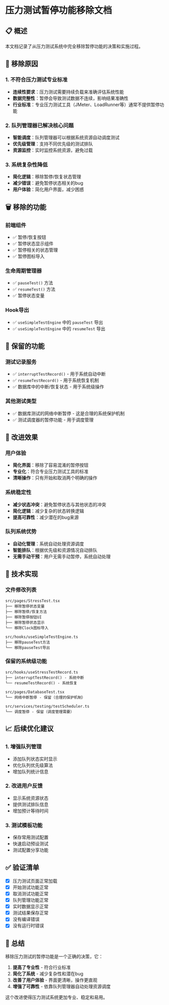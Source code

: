 # 压力测试暂停功能移除文档

## 📋 概述

本文档记录了从压力测试系统中完全移除暂停功能的决策和实施过程。

## 🤔 移除原因

### 1. 不符合压力测试专业标准
- **连续性要求**：压力测试需要持续负载来准确评估系统性能
- **数据完整性**：暂停会导致测试数据不连续，影响结果准确性
- **行业标准**：专业压力测试工具（JMeter、LoadRunner等）通常不提供暂停功能

### 2. 队列管理器已解决核心问题
- **智能调度**：队列管理器可以根据系统资源自动调度测试
- **优先级管理**：支持不同优先级的测试排队
- **资源监控**：实时监控系统资源，避免过载

### 3. 系统复杂性降低
- **简化逻辑**：移除暂停/恢复状态管理
- **减少错误**：避免暂停状态相关的bug
- **用户体验**：简化用户界面，减少困惑

## 🗑️ 移除的功能

### 前端组件
- ✅ 暂停/恢复按钮
- ✅ 暂停状态显示组件
- ✅ 暂停相关的状态管理
- ✅ 暂停图标导入

### 生命周期管理器
- ✅ `pauseTest()` 方法
- ✅ `resumeTest()` 方法
- ✅ 暂停状态变量

### Hook导出
- ✅ `useSimpleTestEngine` 中的 `pauseTest` 导出
- ✅ `useSimpleTestEngine` 中的 `resumeTest` 导出

## 🔄 保留的功能

### 测试记录服务
- ✅ `interruptTestRecord()` - 用于系统自动中断
- ✅ `resumeTestRecord()` - 用于系统恢复机制
- ✅ 数据库中的中断/恢复状态 - 用于系统级操作

### 其他测试类型
- ✅ 数据库测试的网络中断暂停 - 这是合理的系统保护机制
- ✅ 测试调度器的暂停功能 - 用于调度管理

## 🎯 改进效果

### 用户体验
- **简化界面**：移除了容易混淆的暂停按钮
- **专业化**：符合专业压力测试工具的标准
- **清晰操作**：只有开始和取消两个明确的操作

### 系统稳定性
- **减少状态冲突**：避免暂停状态与其他状态的冲突
- **简化逻辑**：减少复杂的状态转换逻辑
- **提高可靠性**：减少潜在的bug来源

### 队列系统优势
- **自动化管理**：系统自动处理资源调度
- **智能排队**：根据优先级和资源情况自动排队
- **无需手动干预**：用户无需手动暂停，系统自动处理

## 🔧 技术实现

### 文件修改列表
```
src/pages/StressTest.tsx
├── 移除暂停状态变量
├── 移除暂停/恢复方法
├── 移除暂停按钮UI
├── 移除暂停状态显示
└── 移除Clock图标导入

src/hooks/useSimpleTestEngine.ts
├── 移除pauseTest方法
└── 移除pauseTest导出
```

### 保留的系统级功能
```
src/hooks/useStressTestRecord.ts
├── interruptTestRecord() - 系统中断
└── resumeTestRecord() - 系统恢复

src/pages/DatabaseTest.tsx
└── 网络中断暂停 - 保留（合理的保护机制）

src/services/testing/testScheduler.ts
└── 调度暂停 - 保留（调度管理需要）
```

## 📈 后续优化建议

### 1. 增强队列管理
- 添加队列状态实时显示
- 优化队列优先级算法
- 增加队列统计信息

### 2. 改进用户反馈
- 显示系统资源状态
- 提供测试排队信息
- 增加预计等待时间

### 3. 测试模板功能
- 保存常用测试配置
- 快速启动预设测试
- 测试配置分享功能

## ✅ 验证清单

- [x] 压力测试页面正常加载
- [x] 开始测试功能正常
- [x] 取消测试功能正常
- [x] 队列管理功能正常
- [x] 实时数据显示正常
- [x] 测试结果保存正常
- [x] 没有编译错误
- [x] 没有运行时错误

## 📝 总结

移除压力测试的暂停功能是一个正确的决策，它：

1. **提高了专业性** - 符合行业标准
2. **简化了系统** - 减少复杂性和潜在bug
3. **改善了用户体验** - 界面更清晰，操作更直观
4. **增强了可靠性** - 依靠队列管理器自动处理资源调度

这个改进使得压力测试系统更加专业、稳定和易用。
